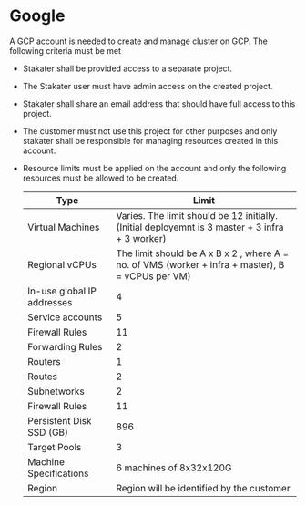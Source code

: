 # Google

A GCP account is needed to create and manage cluster on GCP. The following criteria must be met

- Stakater shall be provided access to a separate project.
- The Stakater user must have admin access on the created project.
- Stakater shall share an email address that should have full access to this project.
- The customer must not use this project for other purposes and only stakater shall be responsible for managing resources created in this account.
- Resource limits must be applied on the account and only the following resources must be allowed to be created.

  |Type        | Limit |
    |------------|------------|
  | Virtual Machines | Varies. The limit should be 12 initially. (Initial deployemnt is 3 master + 3 infra + 3 worker)|
  | Regional vCPUs | The limit should be A x B x 2 , where A = no. of VMS (worker + infra + master), B = vCPUs per VM) |
  | In-use global IP addresses | 4 |
  | Service accounts | 5 |
  | Firewall Rules | 11|
  | Forwarding Rules | 2|
  | Routers | 1|
  | Routes | 2|
  | Subnetworks | 2|
  | Firewall Rules | 11|
  | Persistent Disk SSD (GB)| 896|
  | Target Pools | 3|
  | Machine Specifications | 6 machines of 8x32x120G |
  | Region | Region will be identified by the customer |
